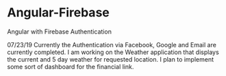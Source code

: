 # Angular-Firebase
Angular with Firebase Authentication 

07/23/19
Currently the Authentication via Facebook, Google and Email are currently completed.
I am working on the Weather application that displays the current and 5 day weather for 
requested location. I plan to implement some sort of dashboard
for the financial link. 
